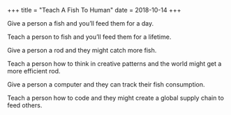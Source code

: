 +++
title = "Teach A Fish To Human"
date = 2018-10-14
+++

Give a person a fish and you’ll feed them for a day. 

Teach a person to fish and you’ll feed them for a lifetime.

Give a person a rod and they might catch more fish.

Teach a person how to think in creative patterns and the world might get a more efficient rod. 

Give a person a computer and they can track their fish consumption. 

Teach a person how to code and they might create a global supply chain to feed others.